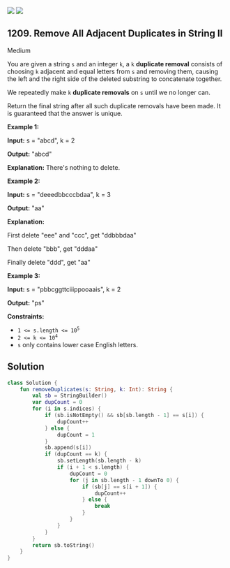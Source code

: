 [![](https://img.shields.io/github/stars/javadev/LeetCode-in-Kotlin?label=Stars&style=flat-square)](https://github.com/javadev/LeetCode-in-Kotlin)
[![](https://img.shields.io/github/forks/javadev/LeetCode-in-Kotlin?label=Fork%20me%20on%20GitHub%20&style=flat-square)](https://github.com/javadev/LeetCode-in-Kotlin/fork)

## 1209\. Remove All Adjacent Duplicates in String II

Medium

You are given a string `s` and an integer `k`, a `k` **duplicate removal** consists of choosing `k` adjacent and equal letters from `s` and removing them, causing the left and the right side of the deleted substring to concatenate together.

We repeatedly make `k` **duplicate removals** on `s` until we no longer can.

Return the final string after all such duplicate removals have been made. It is guaranteed that the answer is unique.

**Example 1:**

**Input:** s = "abcd", k = 2

**Output:** "abcd"

**Explanation:** There's nothing to delete.

**Example 2:**

**Input:** s = "deeedbbcccbdaa", k = 3

**Output:** "aa"

**Explanation:** 

First delete "eee" and "ccc", get "ddbbbdaa" 

Then delete "bbb", get "dddaa" 

Finally delete "ddd", get "aa"

**Example 3:**

**Input:** s = "pbbcggttciiippooaais", k = 2

**Output:** "ps"

**Constraints:**

*   <code>1 <= s.length <= 10<sup>5</sup></code>
*   <code>2 <= k <= 10<sup>4</sup></code>
*   `s` only contains lower case English letters.

## Solution

```kotlin
class Solution {
    fun removeDuplicates(s: String, k: Int): String {
        val sb = StringBuilder()
        var dupCount = 0
        for (i in s.indices) {
            if (sb.isNotEmpty() && sb[sb.length - 1] == s[i]) {
                dupCount++
            } else {
                dupCount = 1
            }
            sb.append(s[i])
            if (dupCount == k) {
                sb.setLength(sb.length - k)
                if (i + 1 < s.length) {
                    dupCount = 0
                    for (j in sb.length - 1 downTo 0) {
                        if (sb[j] == s[i + 1]) {
                            dupCount++
                        } else {
                            break
                        }
                    }
                }
            }
        }
        return sb.toString()
    }
}
```
